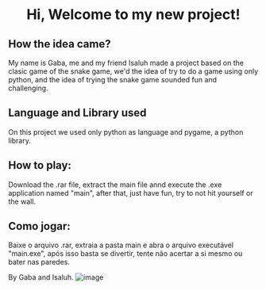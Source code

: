 <h1 align=center>Hi, Welcome to my new project!</h1>

<h2>How the idea came?</h2>
My name is Gaba, me and my friend Isaluh made a project based on the clasic game of the snake game, we'd the idea of try to do a game using only python, and the idea of trying the snake game sounded fun and challenging.

<h2>Language and Library used</h2>

<p>On this project we used only python as language and pygame, a python library.</p>

<h2>How to play:</h2>

<p>Download the .rar file, extract the main file annd execute the .exe application named "main", after that, just have fun, try to not hit yourself or the wall.</p>

<h2>Como jogar:</h2>

<p>Baixe o arquivo .rar, extraia a pasta main e abra o arquivo executável "main.exe", após isso basta se divertir, tente não acertar a si mesmo ou bater nas paredes.</p>

By Gaba and Isaluh.
![image](https://user-images.githubusercontent.com/112426768/220521252-a1f82c78-c11f-4481-890f-5513af259935.png)

